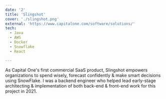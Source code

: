 ```yaml
---
date: '2'
title: 'Slingshot'
cover: './slingshot.png'
external: 'https://www.capitalone.com/software/solutions/'
tech:
  - Java
  - AWS
  - Docker
  - Snowflake
  - React

---
```


As Capital One's first commercial SaaS product, Slingshot empowers organizations to spend wisely, forecast confidently & make smart decisions using SnowFlake. I was a backend engineer who helped lead early-stage architecting & implementation of both back-end & front-end work for this project in 2021.
